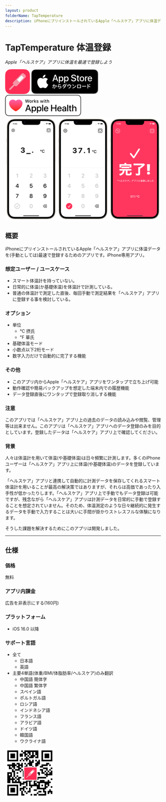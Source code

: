 ```yaml
---
layout: product
folderName: TapTemperature
description: iPhoneにプリインストールされているApple「ヘルスケア」アプリに体温データを(手動としては)最速で登録するためのアプリです。iPhone専用アプリ。
---
```


TapTemperature 体温登録
=============================
_Apple「ヘルスケア」アプリに体温を最速で登録しよう_

<img src="icon.png" width="80">

<a href="https://apps.apple.com/app/id1626760566" target="blank">
  <img src="appstore_badge.svg">
</a>

<img src="apple_health_badge.svg">

<img src="top1200w.png" width="600">

概要
-----------------
iPhoneにプリインストールされているApple「ヘルスケア」アプリに体温データを(手動としては)最速で登録するためのアプリです。iPhone専用アプリ。

### 想定ユーザー / ユースケース
- スマート体温計を持っていない。
- 日常的に体温(か基礎体温)を体温計で計測している。
- 普通の体温計で測定した直後、毎回手動で測定結果を「ヘルスケア」アプリに登録する事を検討している。

### オプション
- 単位
  - ℃ 摂氏
  - ℉ 華氏
- 基礎体温モード
- 小数点以下2桁モード
- 数字入力だけで自動的に完了する機能

### その他
- このアプリ内からApple「ヘルスケア」アプリをワンタップで立ち上げ可能
- 動作確認や簡易バックアップを想定した端末内での履歴機能
- データ登録直後にワンタップで登録取り消しする機能

### 注意
このアプリでは「ヘルスケア」アプリ上の過去のデータの読み込みや閲覧、管理等は出来ません。このアプリは「ヘルスケア」アプリへのデータ登録のみを目的としています。登録したデータは「ヘルスケア」アプリ上で確認してください。

### 背景
人々は体温計を用いて体温(や基礎体温)は日々頻繁に計測します。多くのiPhoneユーザーは「ヘルスケア」アプリ上に体温(や基礎体温)のデータを登録しています。

「ヘルスケア」アプリと連携して自動的に計測データを保存してくれるスマート体温計を用いることが最高の解決策ではありますが、それらは高価であったり入手性が低かったりします。「ヘルスケア」アプリ上で手動でもデータ登録は可能ですが、残念ながら「ヘルスケア」アプリは計測データを日常的に手動で登録することを想定されていません。そのため、体温測定のような日々継続的に発生するデータを手動で入力することは大いに手間が掛かりストレスフルな体験になります。

そうした課題を解決するためにこのアプリは開発しました。

* * *

仕様
-------
### 価格
無料

### アプリ内課金
広告を非表示にする(160円)

### プラットフォーム
- iOS 16.0 以降

### サポート言語
- 全て
  - 日本語
  - 英語
- 主要4単語(体重/BMI/体脂肪率/ヘルスケア)のみ翻訳
  - 中国語 簡体字
  - 中国語 繁体字
  - スペイン語
  - ポルトガル語
  - ロシア語
  - インドネシア語
  - フランス語
  - アラビア語
  - ドイツ語
  - 韓国語
  - ウクライナ語

<a href="https://apps.apple.com/app/id1626760566" target="blank">
  <img src="qr-code.jpg" width="160">
</a>
